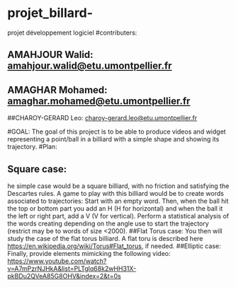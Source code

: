 # projet_billard-
projet développement logiciel
#contributers:
 ## AMAHJOUR Walid: amahjour.walid@etu.umontpellier.fr
 ## AMAGHAR Mohamed: amaghar.mohamed@etu.umontpellier.fr
 ##CHAROY-GERARD Leo: charoy-gerard.leo@etu.umontpellier.fr


#GOAL:
The goal of this project is to be able to produce videos and widget representing a point/ball in a billiard with a simple shape and showing its trajectory.
#Plan:
## Square case:
 he simple case would be a square billiard, with no friction and satisfying the Descartes rules.
 A game to play with this billiard would be to create words associated to trajectories:
 Start with an empty word.
 Then, when the ball hit the top or bottom part you add an H (H for horizontal) 
 and when the ball it the left or right part, add a V (V for vertical).
 Perform a statistical analysis of the words creating depending on
 the angle use to start the trajectory (restrict may be to words of size <2000).
##Flat Torus case:
 You then will study the case of the flat torus billiard.
 A flat toru is described here https://en.wikipedia.org/wiki/Torus#Flat_torus, if needed.
##Elliptic case:
Finally, provide elements mimicking the following video:
 https://www.youtube.com/watch?v=A7mPzrNJHkA&list=PLTgIq68k2wHH31X-pkBDu2QVeA85G8OHV&index=2&t=0s